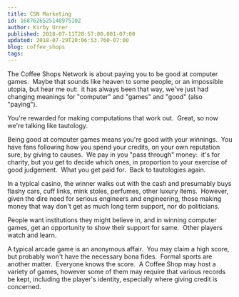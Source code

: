 ```yaml
---
title: CSN Marketing
id: 1687626525148975102
author: Kirby Urner
published: 2018-07-11T20:57:00.001-07:00
updated: 2018-07-29T20:06:53.760-07:00
blog: coffee_shops
tags: 
---
```


[](https://www.flickr.com/photos/kirbyurner/28659277984/in/photolist-VrM5X4-TAyhxA-KEwhSu-KAoSBU-Kj6yvj-Jx87k5-mhBB6v-m1jX4K-dAphER-dAped8-dapQGV-d3p8jS-cz9neQ-cw1Tm5-82C1U6-6vq7dH)

The Coffee Shops Network is about paying you to be good at computer games.  Maybe that sounds like heaven to some people, or an impossible utopia, but hear me out:  it has always been that way, we've just had changing meanings for "computer" and "games" and "good" (also "paying").

You're rewarded for making computations that work out.  Great, so now we're talking like tautology.

Being good at computer games means you're good with your winnings.  You have fans following how you spend your credits, on your own reputation sure, by giving to causes.  We pay in you "pass through" money:  it's for charity, but you get to decide which ones, in proportion to your exercise of good judgement.  What you get paid for.  Back to tautologies again.

In a typical casino, the winner walks out with the cash and presumably buys flashy cars, cuff links, mink stoles, perfumes, other luxury items.  However, given the dire need for serious engineers and engineering, those making money that way don't get as much long term support, nor do politicians.

People want institutions they might believe in, and in winning computer games, get an opportunity to show their support for same.  Other players watch and learn.

A typical arcade game is an anonymous affair.  You may claim a high score, but probably won't have the necessary bona fides.  Formal sports are another matter.  Everyone knows the score.  A Coffee Shop may host a variety of games, however some of them may require that various records be kept, including the player's identity, especially where giving credit is concerned.